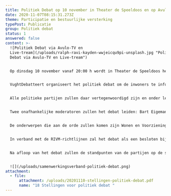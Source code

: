 ```yaml
---
title: Politiek Debat op 10 november in Theater de Speeldoos en op Avulo-TV
date: 2020-11-07T08:15:31.273Z
theme: Participatie en bestuurlijke versterking
typePost: Publicatie
group: Politiek debat
status: 1
answered: false
content: >-
  ![Politiek Debat via Avulo-TV en
  Live-tream](/uploads/ralph-ravi-kayden-wwjeicqu9pi-unsplash.jpg "Politiek
  Debat via Avulo-TV en Live-tream")


  Op dinsdag 10 november vanaf 20:00 h wordt in Theater de Speeldoos het Politiek Debat 2020 gehouden in aanloop op de gemeenteraadsverkiezingen. 


  VughtDebatteert organiseert het politiek debat om de inwoners te informeren en de politieke partijen optimaal de kans geven te laten zien waar zij voor staan. Uniek aan dit debat is dat vragen van bewoners centraal staan en worden voorgelegd in de vorm van stellingen. In het debat worden vragen die bewoners hebben in de vorm van stellingen aan de lijsttrekkers van de politieke partijen voorgelegd. VughtParticipeert trekt hierin samen op met [Avulo](https://www.avulo.nl/), [Theater de Speeldoos](https://theaterdespeeldoos.nl/) en [Huis73](https://www.huis73.nl/huis73-daagt-je-uit.html) onder de noemer van VughtDebatteert.


  Alle politieke partijen zullen daar vertegenwoordigd zijn en onder leiding van twee onafhankelijke moderatoren met elkaar in debat gaan. Voorafgaande aan het debat zijn 18 stellingen (zie bijlage) geformuleerd waarover de partijen hun standpunten hebben bepaald en kunnen toelichten en verdedigen.


  Twee onafhankelijke moderatoren zullen het debat leiden: Bart Eigeman (voormalig wethouder in Den Bosch) en Jan Peels (freelance journalist en media-allrounder). Aan het begin van het debat krijgen alle partijen de gelegenheid zich kort voor te stellen.


  De onderwerpen die aan de orde zullen komen zijn Wonen en Voorzieningen, Verkeer en Veiligheid, Gezonde en schone Lucht en Natuurbehoud, Burgerparticipatie, Financiën en transparante Besluitvorming. Prangende vragen van bewoners zullen de revue passeren en partijen zullen worden uitgedaagd duidelijk te maken waar ze voor staan.


  In verband met de RIVM-richtlijnen zal het debat als een besloten bijeenkomst worden georganiseerd en zal er geen publiek aanwezig zijn. Het debat zal live worden uitgezonden op Avulo TV (Ziggo kanaal 37, KPN kanaal 1303), via de [live-stream](https://www.avulo.nl/live-tv), Facebookpagina en het Avulo YouTube-kanaal.


  Na afloop van het debat zullen de standpunten van de partijen op de stellingen worden gepubliceerd. Hiermee willen wij een bijdrage leveren aan een goede informatievoorziening zodat inwoners van de gemeente Vught (Helvoirt, Cromvoirt en Vught) zich kunnen voorbereiden op hun keuze bij de aanstaande gemeenteraadsverkiezingen.


  ![](/uploads/samenwerkingsverband-politiek-debat.png)
attachment:
  - file:
      attachment: /uploads/20201110-stellingen-politiek-debat.pdf
      name: "18 Stellingen voor politiek debat "
---
```

